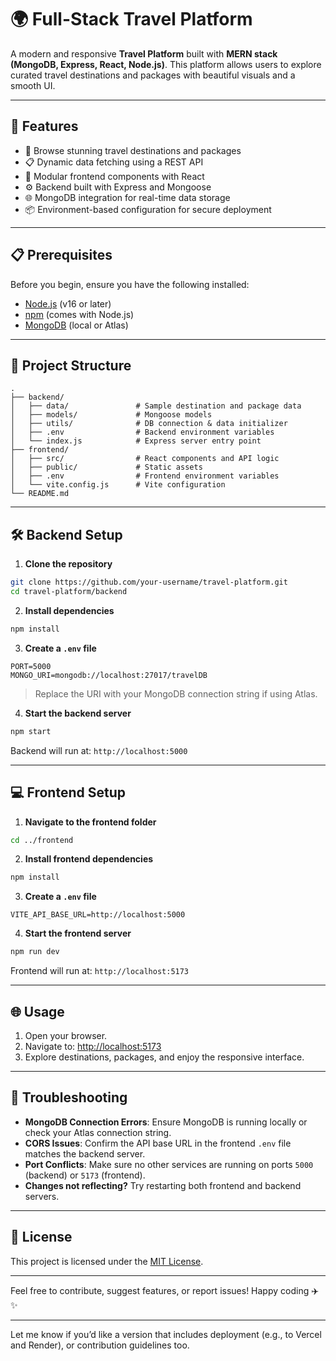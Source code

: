 # 🌍 Full-Stack Travel Platform

A modern and responsive **Travel Platform** built with **MERN stack (MongoDB, Express, React, Node.js)**. This platform allows users to explore curated travel destinations and packages with beautiful visuals and a smooth UI.

---

## 🚀 Features

* 🔎 Browse stunning travel destinations and packages
* 📋 Dynamic data fetching using a REST API
* 🧩 Modular frontend components with React
* ⚙️ Backend built with Express and Mongoose
* 🌐 MongoDB integration for real-time data storage
* 📦 Environment-based configuration for secure deployment

---

## 📋 Prerequisites

Before you begin, ensure you have the following installed:

* [Node.js](https://nodejs.org/) (v16 or later)
* [npm](https://www.npmjs.com/) (comes with Node.js)
* [MongoDB](https://www.mongodb.com/) (local or Atlas)

---

## 📁 Project Structure

```
.
├── backend/
│   ├── data/               # Sample destination and package data
│   ├── models/             # Mongoose models
│   ├── utils/              # DB connection & data initializer
│   ├── .env                # Backend environment variables
│   └── index.js            # Express server entry point
├── frontend/
│   ├── src/                # React components and API logic
│   ├── public/             # Static assets
│   ├── .env                # Frontend environment variables
│   └── vite.config.js      # Vite configuration
└── README.md
```

---

## 🛠️ Backend Setup

1. **Clone the repository**

```bash
git clone https://github.com/your-username/travel-platform.git
cd travel-platform/backend
```

2. **Install dependencies**

```bash
npm install
```

3. **Create a `.env` file**

```env
PORT=5000
MONGO_URI=mongodb://localhost:27017/travelDB
```

> Replace the URI with your MongoDB connection string if using Atlas.

4. **Start the backend server**

```bash
npm start
```

Backend will run at: `http://localhost:5000`

---

## 💻 Frontend Setup

1. **Navigate to the frontend folder**

```bash
cd ../frontend
```

2. **Install frontend dependencies**

```bash
npm install
```

3. **Create a `.env` file**

```env
VITE_API_BASE_URL=http://localhost:5000
```

4. **Start the frontend server**

```bash
npm run dev
```

Frontend will run at: `http://localhost:5173`

---

## 🌐 Usage

1. Open your browser.
2. Navigate to: [http://localhost:5173](http://localhost:5173)
3. Explore destinations, packages, and enjoy the responsive interface.

---

## 🧯 Troubleshooting

* **MongoDB Connection Errors**: Ensure MongoDB is running locally or check your Atlas connection string.
* **CORS Issues**: Confirm the API base URL in the frontend `.env` file matches the backend server.
* **Port Conflicts**: Make sure no other services are running on ports `5000` (backend) or `5173` (frontend).
* **Changes not reflecting?** Try restarting both frontend and backend servers.

---

## 📄 License

This project is licensed under the [MIT License](https://opensource.org/licenses/MIT).

---

Feel free to contribute, suggest features, or report issues! Happy coding ✈️✨

---

Let me know if you’d like a version that includes deployment (e.g., to Vercel and Render), or contribution guidelines too.
